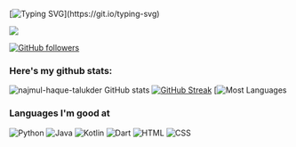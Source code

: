 [![Typing SVG](https://readme-typing-svg.herokuapp.com?font=Deanicked=7AF79A&size=30&lines=Hey!+It's+Najmul!;I'm+a+learning+developer...;CRAZY+fan+of+Android+Application+Development;ios+Application+Development;And+I'm+a+workaholic+person;looking+to+contribute;)](https://git.io/typing-svg)

<img src="https://profile-counter.glitch.me/najmul-haque-talukder/count.svg">

[![GitHub followers](https://img.shields.io/github/followers/najmul-haque-talukder.svg?style=social&label=Followers)](https://github.com/walleeva2018?tab=followers)

### Here's my github stats:

![najmul-haque-talukder GitHub stats](https://github-readme-stats.vercel.app/api?username=najmul-haque-talukder&show_icons=true&theme=radical) 
[![GitHub Streak](https://github-readme-streak-stats.herokuapp.com/?user=najmul-haque-talukder&theme=radical)](https://git.io/streak-stats) 
[![Most Languages](https://github-readme-stats.anuraghazra1.vercel.app/api/top-langs/?username=najmul-haque-talukder&theme=dark&hide_border=true&no-bg=true&no-frame=true&langs_count=10)


### Languages I'm good at


![Python](https://img.shields.io/badge/Python-14354C?style=for-the-badge&logo=python&logoColor=white)
![Java](https://img.shields.io/badge/Java-323330?style=for-the-badge&logo=javascript&logoColor=F7DF1E)
![Kotlin](https://img.shields.io/badge/Kotlin-007ACC?style=for-the-badge&logo=typescript&logoColor=white)
![Dart](https://img.shields.io/badge/Dart-323330?style=for-the-badge&logo=javascript&logoColor=F7DF1E)
![HTML](https://img.shields.io/badge/HTML-239120?style=for-the-badge&logo=html5&logoColor=white)
![CSS](https://img.shields.io/badge/CSS-239120?&style=for-the-badge&logo=css3&logoColor=white)




